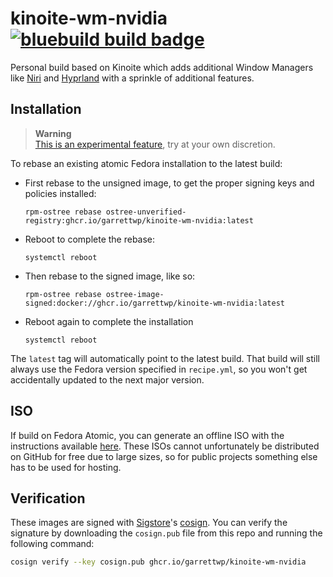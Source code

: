 # kinoite-wm-nvidia &nbsp; [![bluebuild build badge](https://github.com/garrettwp/kinoite-wm-nvidia/actions/workflows/build.yml/badge.svg)](https://github.com/garrettwp/kinoite-wm-nvidia/actions/workflows/build.yml)

Personal build based on Kinoite which adds additional Window Managers like [Niri](https://github.com/YaLTeR/niri) and [Hyprland](https://github.com/hyprwm/Hyprland) with a sprinkle of additional features.

## Installation

> **Warning**  
> [This is an experimental feature](https://www.fedoraproject.org/wiki/Changes/OstreeNativeContainerStable), try at your own discretion.

To rebase an existing atomic Fedora installation to the latest build:

- First rebase to the unsigned image, to get the proper signing keys and policies installed:
  ```
  rpm-ostree rebase ostree-unverified-registry:ghcr.io/garrettwp/kinoite-wm-nvidia:latest
  ```
- Reboot to complete the rebase:
  ```
  systemctl reboot
  ```
- Then rebase to the signed image, like so:
  ```
  rpm-ostree rebase ostree-image-signed:docker://ghcr.io/garrettwp/kinoite-wm-nvidia:latest
  ```
- Reboot again to complete the installation
  ```
  systemctl reboot
  ```

The `latest` tag will automatically point to the latest build. That build will still always use the Fedora version specified in `recipe.yml`, so you won't get accidentally updated to the next major version.

## ISO

If build on Fedora Atomic, you can generate an offline ISO with the instructions available [here](https://blue-build.org/learn/universal-blue/#fresh-install-from-an-iso). These ISOs cannot unfortunately be distributed on GitHub for free due to large sizes, so for public projects something else has to be used for hosting.

## Verification

These images are signed with [Sigstore](https://www.sigstore.dev/)'s [cosign](https://github.com/sigstore/cosign). You can verify the signature by downloading the `cosign.pub` file from this repo and running the following command:

```bash
cosign verify --key cosign.pub ghcr.io/garrettwp/kinoite-wm-nvidia
```
